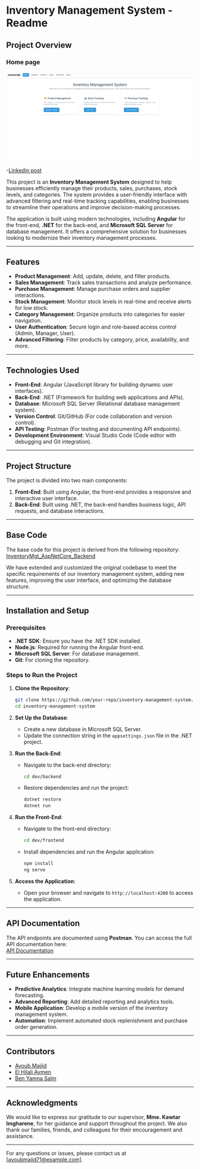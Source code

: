 # Inventory Management System - Readme

## Project Overview
### Home page
![Home Page](./attachements/pages/png/1-home.png)

-[Linkedin post](https://www.linkedin.com/posts/youbista_inventorymanagement-angular-dotnet-activity-7285708731374268417-w3vK?utm_source=share&utm_medium=member_desktop)

This project is an **Inventory Management System** designed to help businesses efficiently manage their products, sales, purchases, stock levels, and categories. The system provides a user-friendly interface with advanced filtering and real-time tracking capabilities, enabling businesses to streamline their operations and improve decision-making processes.

The application is built using modern technologies, including **Angular** for the front-end, **.NET** for the back-end, and **Microsoft SQL Server** for database management. It offers a comprehensive solution for businesses looking to modernize their inventory management processes.

---

## Features

- **Product Management**: Add, update, delete, and filter products.
- **Sales Management**: Track sales transactions and analyze performance.
- **Purchase Management**: Manage purchase orders and supplier interactions.
- **Stock Management**: Monitor stock levels in real-time and receive alerts for low stock.
- **Category Management**: Organize products into categories for easier navigation.
- **User Authentication**: Secure login and role-based access control (Admin, Manager, User).
- **Advanced Filtering**: Filter products by category, price, availability, and more.

---

## Technologies Used

- **Front-End**: Angular (JavaScript library for building dynamic user interfaces).
- **Back-End**: .NET (Framework for building web applications and APIs).
- **Database**: Microsoft SQL Server (Relational database management system).
- **Version Control**: Git/GitHub (For code collaboration and version control).
- **API Testing**: Postman (For testing and documenting API endpoints).
- **Development Environment**: Visual Studio Code (Code editor with debugging and Git integration).

---

## Project Structure

The project is divided into two main components:

1. **Front-End**: Built using Angular, the front-end provides a responsive and interactive user interface.
2. **Back-End**: Built using .NET, the back-end handles business logic, API requests, and database interactions.

---

## Base Code

The base code for this project is derived from the following repository:  
[InventoryMgt_AspNetCore_Backend](https://github.com/rd003/InventoryMgt_AspNetCore_Backend.git)

We have extended and customized the original codebase to meet the specific requirements of our inventory management system, adding new features, improving the user interface, and optimizing the database structure.

---

## Installation and Setup

### Prerequisites

- **.NET SDK**: Ensure you have the .NET SDK installed.
- **Node.js**: Required for running the Angular front-end.
- **Microsoft SQL Server**: For database management.
- **Git**: For cloning the repository.

### Steps to Run the Project

1. **Clone the Repository**:
   ```bash
   git clone https://github.com/your-repo/inventory-management-system.git
   cd inventory-management-system
   ```

2. **Set Up the Database**:
   - Create a new database in Microsoft SQL Server.
   - Update the connection string in the `appsettings.json` file in the .NET project.

3. **Run the Back-End**:
   - Navigate to the back-end directory:
     ```bash
     cd dev/backend
     ```
   - Restore dependencies and run the project:
     ```bash
     dotnet restore
     dotnet run
     ```

4. **Run the Front-End**:
   - Navigate to the front-end directory:
     ```bash
     cd dev/frontend
     ```
   - Install dependencies and run the Angular application:
     ```bash
     npm install
     ng serve
     ```

5. **Access the Application**:
   - Open your browser and navigate to `http://localhost:4200` to access the application.

---

## API Documentation

The API endpoints are documented using **Postman**. You can access the full API documentation here:  
[API Documentation](https://documenter.getpostman.com/view/34697773/2sAYJ9Ae1u)

---

## Future Enhancements

- **Predictive Analytics**: Integrate machine learning models for demand forecasting.
- **Advanced Reporting**: Add detailed reporting and analytics tools.
- **Mobile Application**: Develop a mobile version of the inventory management system.
- **Automation**: Implement automated stock replenishment and purchase order generation.

---

## Contributors

- [Ayoub Majjid](https://www.linkedin.com/in/youbista/)
-  [El Hilali Aymen](https://www.linkedin.com/in/ayman-el-hilali/)
-  [Ben Yamna Salm](https://www.linkedin.com/in/salma-ben-yamna-860256250?miniProfileUrn=urn%3Ali%3Afs_miniProfile%3AACoAAD35GkgBV8Cb80zd0DdP3Jt0IgxjZJJ5Ums&lipi=urn%3Ali%3Apage%3Ad_flagship3_search_srp_people%3BXkmmuMDvQ%2F%2BWF%2BpqTqNinQ%3D%3D)


---

## Acknowledgments

We would like to express our gratitude to our supervisor, **Mme. Kawtar Imgharene**, for her guidance and support throughout the project. We also thank our families, friends, and colleagues for their encouragement and assistance.

---



For any questions or issues, please contact us at [ayoubmajid71@example.com].

